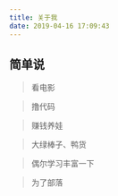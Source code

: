 ```yaml
---
title: 关于我
date: 2019-04-16 17:09:43
---
```


简单说
---

> 看电影

> 撸代码

> 赚钱养娃

> 大绿棒子、鸭货

> 偶尔学习丰富一下

> 为了部落